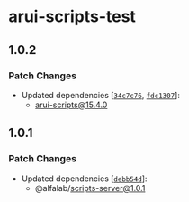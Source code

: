 # arui-scripts-test

## 1.0.2

### Patch Changes

- Updated dependencies [[`34c7c76`](https://github.com/core-ds/arui-scripts/commit/34c7c7628ac56dad5df0dff46c11a3c609b75f37), [`fdc1307`](https://github.com/core-ds/arui-scripts/commit/fdc13071597d8fc0c011aeba4fa2d5edcf6091d5)]:
  - arui-scripts@15.4.0

## 1.0.1

### Patch Changes

- Updated dependencies [[`debb54d`](https://github.com/core-ds/arui-scripts/commit/debb54d93f3442082b214a8a8da42e20f14f388d)]:
  - @alfalab/scripts-server@1.0.1
